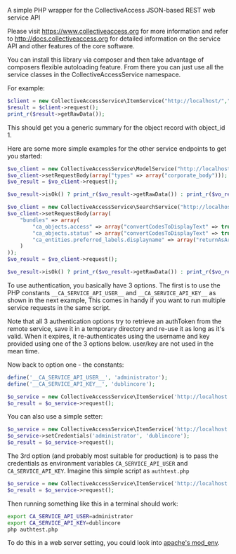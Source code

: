A simple PHP wrapper for the CollectiveAccess JSON-based REST web service API

Please visit https://www.collectiveaccess.org for more information and refer to
http://docs.collectiveaccess.org for detailed information on the service API and
other features of the core software.

You can install this library via composer and then take advantage of composers
flexible autoloading feature. From there you can just use all the service classes
in the CollectiveAccessService namespace.

For example:

```php
$client = new CollectiveAccessService\ItemService("http://localhost/","ca_objects","GET",1);
$result = $client->request();
print_r($result->getRawData());
```

This should get you a generic summary for the object record with object_id 1.

Here are some more simple examples for the other service endpoints to get you started:

```php
$vo_client = new CollectiveAccessService\ModelService("http://localhost/","ca_entities");
$vo_client->setRequestBody(array("types" => array("corporate_body")));
$vo_result = $vo_client->request();

$vo_result->isOk() ? print_r($vo_result->getRawData()) : print_r($vo_result->getErrors());
```

```php
$vo_client = new CollectiveAccessService\SearchService("http://localhost/","ca_objects","*");
$vo_client->setRequestBody(array(
	"bundles" => array(
		"ca_objects.access" => array("convertCodesToDisplayText" => true),
		"ca_objects.status" => array("convertCodesToDisplayText" => true),
		"ca_entities.preferred_labels.displayname" => array("returnAsArray" => true)
	)
));
$vo_result = $vo_client->request();

$vo_result->isOk() ? print_r($vo_result->getRawData()) : print_r($vo_result->getErrors());
```

To use authentication, you basically have 3 options. The first is to use the PHP constants
`__CA_SERVICE_API_USER__` and `__CA_SERVICE_API_KEY__` as shown in the next example,
This comes in handy if you want to run multiple service requests in the same script.

Note that all 3 authentication options try to retrieve an authToken from the remote service,
save it in a temporary directory and re-use it as long as it's valid. When it expires, it
re-authenticates using the username and key provided using one of the 3 options below. user/key
are not used in the mean time.

Now back to option one - the constants:

```php
define('__CA_SERVICE_API_USER__', 'administrator');
define('__CA_SERVICE_API_KEY__', 'dublincore');

$o_service = new CollectiveAccessService\ItemService('http://localhost', 'ca_objects', 'GET', 1);
$o_result = $o_service->request();
```

You can also use a simple setter:

```php
$o_service = new CollectiveAccessService\ItemService('http://localhost', 'ca_objects', 'GET', 1);
$o_service->setCredentials('administrator', 'dublincore');
$o_result = $o_service->request();
```

The 3rd option (and probably most suitable for production) is to pass the credentials as environment variables
`CA_SERVICE_API_USER` and `CA_SERVICE_API_KEY`. Imagine this simple script as `authtest.php`

```php
$o_service = new CollectiveAccessService\ItemService('http://localhost', 'ca_objects', 'GET', 1);
$o_result = $o_service->request();
```

Then running something like this in a terminal should work:

```bash
export CA_SERVICE_API_USER=administrator
export CA_SERVICE_API_KEY=dublincore
php authtest.php
```

To do this in a web server setting, you could look into [apache's mod_env](http://httpd.apache.org/docs/2.4/mod/mod_env.html).
